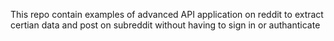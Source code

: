 This repo contain examples of advanced API application on reddit to extract certian data and post on subreddit without having to sign in or authanticate 
